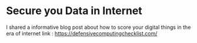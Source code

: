 # Secure you Data in Internet 
I shared a informative blog post about how to score your digital things in the era of internet 
link : https://defensivecomputingchecklist.com/ 
